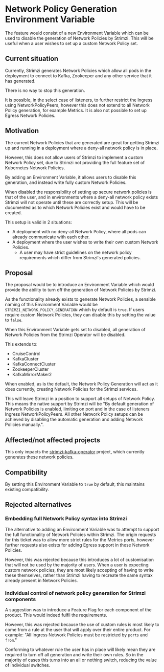 # Network Policy Generation Environment Variable

The feature would consist of a new Environment Variable which can be used to disable the generation of Network Policies by Strimzi. This will be useful when a user wishes to set up a custom Network Policy set.

## Current situation

Currently, Strimzi generates Network Policies which allow all pods in the deployment to connect to Kafka, Zookeeper and any other service that it has generated.

There is no way to stop this generation.

It is possible, in the select case of listeners, to further restrict the Ingress using NetworkPolicyPeers, however this does not extend to all Network Policy generation, for example Metrics.
It is also not possible to set up Egress Network Policies. 

## Motivation

The current Network Policies that are generated are great for getting Strimzi up and running in a deployment where a deny-all network policy is in place.

However, this does not allow users of Strimzi to implement a custom Network Policy set, due to Strimzi not providing the full feature set of Kubernetes Network Policies.

By adding an Environment Variable, it allows users to disable this generation, and instead write fully custom Network Policies. 

When disabled the responsibility of setting up secure network policies is that of the user, and in environments where a deny-all network policy exists Strimzi will not operate until these are correctly setup.
This will be documented as to which Network Policies exist and would have to be created.

This setup is valid in 2 situations:

* A deployment with no deny-all Network Policy, where all pods can already communicate with each other.
* A deployment where the user wishes to write their own custom Network Policies.
  * A user may have strict guidelines on the network policy requirements which differ from Strimzi's generated policies.

## Proposal

The proposal would be to introduce an Environment Variable which would provide the ability to turn off the generation of Network Policies by Strimzi.

As the functionality already exists to generate Network Policies, a sensible naming of this Environment Variable would be `STRIMZI_NETWORK_POLICY_GENERATION` which by default is `true`.
If users require custom Network Policies, they can disable this by setting the value to `false`.

When this Environment Variable gets set to disabled, all generation of Network Policies from the Strimzi Operator will be disabled.

This extends to:

* CruiseControl
* KafkaCluster
* KafkaConnectCluster
* ZookeeperCluster
* KafkaMirrorMaker2

When enabled, as is the default, the Network Policy Generation will act as it does currently, creating Network Policies for the Strimzi services.

This will leave Strimzi in a position to support all setups of Network Policy. This means the native support by Strimzi will be 
"By default generation of Network Policies is enabled, limiting on port and in the case of listeners Ingress NetworkPolicyPeers. All other Network Policy setups can be achieved by disabling the automatic generation and adding Network Policies manually.".

## Affected/not affected projects

This only impacts the [strimzi-kafka-operator](https://github.com/strimzi/strimzi-kafka-operator) project, which currently generates these network policies.

## Compatibility

By setting this Environment Variable to `true` by default, this maintains existing compatibility.

## Rejected alternatives

### Embedding full Network Policy syntax into Strimzi

The alternative to adding an Environment Variable was to attempt to support the full functionality of Network Policies within Strimzi.
The origin requests for this ticket was to allow more strict rules for the Metrics ports, however further requests also exists for adding Egress support in these Network Policies.

However, this was rejected because this introduces a lot of customisation that will not be used by the majority of users.
When a user is expecting custom network policies, they are most likely accepting of having to write these themselves, rather than Strimzi having to recreate the same syntax already present in Network Policies.

### Individual control of network policy generation for Strimzi components

A suggestion was to introduce a Feature Flag for each component of the product. This would indeed fulfil the requirements.

However, this was rejected because the use of custom rules is most likely to come from a rule at the user that will apply over their entire product.
For example: "All Ingress Network Policies must be restricted by `ports` and `from`."

Conforming to whatever rule the user has in place will likely mean they are required to turn off all generation and write their own rules.
So in the majority of cases this turns into an all or nothing switch, reducing the value of individual switches.
